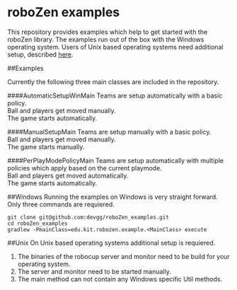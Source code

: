 # roboZen examples

This repository provides examples which help to get started with the roboZen library.
The examples run out of the box with the Windows operating system.
Users of Unix based operating systems need additional setup, described [here](#unix).

##Examples

Currently the following three main classes are included in the repository.



####AutomaticSetupWinMain
Teams are setup automatically with a basic policy.  
Ball and players get moved manually.  
The game starts automatically.

####ManualSetupMain
Teams are setup manually with a basic policy.  
Ball and players get moved manually.  
The game starts manually.

####PerPlayModePolicyMain
Teams are setup automatically with multiple policies which apply based on the current playmode.  
Ball and players get moved automatically.  
The game starts automatically.



##Windows
Running the examples on Windows is very straight forward. Only three commands are requiered.

```
git clone git@github.com:devgg/roboZen_examples.git
cd roboZen_examples
gradlew -PmainClass=edu.kit.robozen.example.<MainClass> execute
```


##Unix
On Unix based operating systems additional setup is requiered.

1. The binaries of the robocup server and monitor need to be build for your operating system.
2. The server and monitor need to be started manually.
3. The main method can not contain any Windows specific Util methods.


